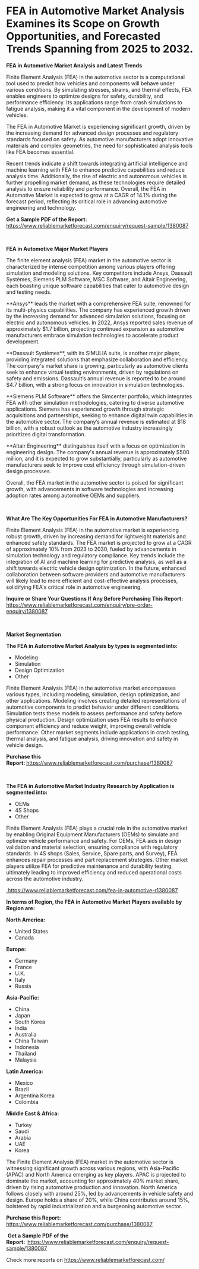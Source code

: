 <p><h1>FEA in Automotive Market Analysis Examines its Scope on Growth Opportunities, and Forecasted Trends Spanning from 2025 to 2032.</h1></p><p><strong>FEA in Automotive Market Analysis and Latest Trends</strong></p>
<p><p>Finite Element Analysis (FEA) in the automotive sector is a computational tool used to predict how vehicles and components will behave under various conditions. By simulating stresses, strains, and thermal effects, FEA enables engineers to optimize designs for safety, durability, and performance efficiency. Its applications range from crash simulations to fatigue analysis, making it a vital component in the development of modern vehicles.</p><p>The FEA in Automotive Market is experiencing significant growth, driven by the increasing demand for advanced design processes and regulatory standards focused on safety. As automotive manufacturers adopt innovative materials and complex geometries, the need for sophisticated analysis tools like FEA becomes essential. </p><p>Recent trends indicate a shift towards integrating artificial intelligence and machine learning with FEA to enhance predictive capabilities and reduce analysis time. Additionally, the rise of electric and autonomous vehicles is further propelling market demand, as these technologies require detailed analysis to ensure reliability and performance. Overall, the FEA in Automotive Market is expected to grow at a CAGR of 14.1% during the forecast period, reflecting its critical role in advancing automotive engineering and technology.</p></p>
<p><strong>Get a Sample PDF of the Report:&nbsp;</strong> <a href="https://www.reliablemarketforecast.com/enquiry/request-sample/1380087?utm_campaign=2299&utm_medium=2&utm_source=Github&utm_content=ia&utm_term=11032025&utm_id=fea-in-automotive">https://www.reliablemarketforecast.com/enquiry/request-sample/1380087</a></p>
<p>&nbsp;</p>
<p><strong>FEA in Automotive Major Market Players</strong></p>
<p><p>The finite element analysis (FEA) market in the automotive sector is characterized by intense competition among various players offering simulation and modeling solutions. Key competitors include Ansys, Dassault Systèmes, Siemens PLM Software, MSC Software, and Altair Engineering, each boasting unique software capabilities that cater to automotive design and testing needs.</p><p>**Ansys** leads the market with a comprehensive FEA suite, renowned for its multi-physics capabilities. The company has experienced growth driven by the increasing demand for advanced simulation solutions, focusing on electric and autonomous vehicles. In 2022, Ansys reported sales revenue of approximately $1.7 billion, projecting continued expansion as automotive manufacturers embrace simulation technologies to accelerate product development.</p><p>**Dassault Systèmes**, with its SIMULIA suite, is another major player, providing integrated solutions that emphasize collaboration and efficiency. The company's market share is growing, particularly as automotive clients seek to enhance virtual testing environments, driven by regulations on safety and emissions. Dassault’s annual revenue is reported to be around $4.7 billion, with a strong focus on innovation in simulation technologies.</p><p>**Siemens PLM Software** offers the Simcenter portfolio, which integrates FEA with other simulation methodologies, catering to diverse automotive applications. Siemens has experienced growth through strategic acquisitions and partnerships, seeking to enhance digital twin capabilities in the automotive sector. The company’s annual revenue is estimated at $18 billion, with a robust outlook as the automotive industry increasingly prioritizes digital transformation.</p><p>**Altair Engineering** distinguishes itself with a focus on optimization in engineering design. The company's annual revenue is approximately $500 million, and it is expected to grow substantially, particularly as automotive manufacturers seek to improve cost efficiency through simulation-driven design processes.</p><p>Overall, the FEA market in the automotive sector is poised for significant growth, with advancements in software technologies and increasing adoption rates among automotive OEMs and suppliers.</p></p>
<p>&nbsp;</p>
<p><strong>What Are The Key Opportunities For FEA in Automotive Manufacturers?</strong></p>
<p><p>Finite Element Analysis (FEA) in the automotive market is experiencing robust growth, driven by increasing demand for lightweight materials and enhanced safety standards. The FEA market is projected to grow at a CAGR of approximately 10% from 2023 to 2030, fueled by advancements in simulation technology and regulatory compliance. Key trends include the integration of AI and machine learning for predictive analysis, as well as a shift towards electric vehicle design optimization. In the future, enhanced collaboration between software providers and automotive manufacturers will likely lead to more efficient and cost-effective analysis processes, solidifying FEA's critical role in automotive engineering.</p></p>
<p><strong>Inquire or Share Your Questions If Any Before Purchasing This Report:</strong> <a href="https://www.reliablemarketforecast.com/enquiry/pre-order-enquiry/1380087?utm_campaign=2299&utm_medium=2&utm_source=Github&utm_content=ia&utm_term=11032025&utm_id=fea-in-automotive">https://www.reliablemarketforecast.com/enquiry/pre-order-enquiry/1380087</a></p>
<p>&nbsp;</p>
<p><strong>Market Segmentation</strong></p>
<p><strong>The FEA in Automotive Market Analysis by types is segmented into:</strong></p>
<p><ul><li>Modeling</li><li>Simulation</li><li>Design Optimization</li><li>Other</li></ul></p>
<p><p>Finite Element Analysis (FEA) in the automotive market encompasses various types, including modeling, simulation, design optimization, and other applications. Modeling involves creating detailed representations of automotive components to predict behavior under different conditions. Simulation tests these models to assess performance and safety before physical production. Design optimization uses FEA results to enhance component efficiency and reduce weight, improving overall vehicle performance. Other market segments include applications in crash testing, thermal analysis, and fatigue analysis, driving innovation and safety in vehicle design.</p></p>
<p><strong>Purchase this Report:&nbsp;</strong><a href="https://www.reliablemarketforecast.com/purchase/1380087?utm_campaign=2299&utm_medium=2&utm_source=Github&utm_content=ia&utm_term=11032025&utm_id=fea-in-automotive">https://www.reliablemarketforecast.com/purchase/1380087</a></p>
<p>&nbsp;</p>
<p><strong>The FEA in Automotive Market Industry Research by Application is segmented into:</strong></p>
<p><ul><li>OEMs</li><li>4S Shops</li><li>Other</li></ul></p>
<p><p>Finite Element Analysis (FEA) plays a crucial role in the automotive market by enabling Original Equipment Manufacturers (OEMs) to simulate and optimize vehicle performance and safety. For OEMs, FEA aids in design validation and material selection, ensuring compliance with regulatory standards. In 4S shops (Sales, Service, Spare parts, and Survey), FEA enhances repair processes and part replacement strategies. Other market players utilize FEA for predictive maintenance and durability testing, ultimately leading to improved efficiency and reduced operational costs across the automotive industry.</p></p>
<p><a href="https://www.reliablemarketforecast.com/fea-in-automotive-r1380087?utm_campaign=2299&utm_medium=2&utm_source=Github&utm_content=ia&utm_term=11032025&utm_id=fea-in-automotive">&nbsp;https://www.reliablemarketforecast.com/fea-in-automotive-r1380087</a></p>
<p><strong>In terms of Region, the FEA in Automotive Market Players available by Region are:</strong></p>
<p>
    <p> <strong> North America: </strong>
        <ul>
            <li>United States</li>
            <li>Canada</li>
        </ul>
        </p> 
    <p> <strong> Europe: </strong>
        <ul>
            <li>Germany</li>
            <li>France</li>
            <li>U.K.</li>
            <li>Italy</li>
            <li>Russia</li>
        </ul>
        </p> 
    <p> <strong> Asia-Pacific: </strong>
        <ul>
            <li>China</li>
            <li>Japan</li>
            <li>South Korea</li>
            <li>India</li>
            <li>Australia</li>
            <li>China Taiwan</li>
            <li>Indonesia</li>
            <li>Thailand</li>
            <li>Malaysia</li>
        </ul>
        </p> 
    <p> <strong> Latin America: </strong>
        <ul>
            <li>Mexico</li>
            <li>Brazil</li>
            <li>Argentina Korea</li>
            <li>Colombia</li>
        </ul>
        </p> 
    <p> <strong> Middle East & Africa: </strong>
        <ul>
            <li>Turkey</li>
            <li>Saudi</li>
            <li>Arabia</li>
            <li>UAE</li>
            <li>Korea</li>
        </ul>
    </p>
    </p>
<p><p>The Finite Element Analysis (FEA) market in the automotive sector is witnessing significant growth across various regions, with Asia-Pacific (APAC) and North America emerging as key players. APAC is projected to dominate the market, accounting for approximately 40% market share, driven by rising automotive production and innovation. North America follows closely with around 25%, led by advancements in vehicle safety and design. Europe holds a share of 20%, while China contributes around 15%, bolstered by rapid industrialization and a burgeoning automotive sector.</p></p>
<p><strong>Purchase this Report: </strong><a href="https://www.reliablemarketforecast.com/purchase/1380087?utm_campaign=2299&utm_medium=2&utm_source=Github&utm_content=ia&utm_term=11032025&utm_id=fea-in-automotive">https://www.reliablemarketforecast.com/purchase/1380087</a></p>
<p>&nbsp;<strong>Get a Sample PDF of the Report:&nbsp;&nbsp;</strong><a href="https://www.reliablemarketforecast.com/enquiry/request-sample/1380087?utm_campaign=2299&utm_medium=2&utm_source=Github&utm_content=ia&utm_term=11032025&utm_id=fea-in-automotive">https://www.reliablemarketforecast.com/enquiry/request-sample/1380087</a></p>
<p><strong></strong></p>
<p>Check more reports on <a href="https://www.reliablemarketforecast.com/?utm_campaign=2299&utm_medium=2&utm_source=Github&utm_content=ia&utm_term=11032025&utm_id=fea-in-automotive">https://www.reliablemarketforecast.com/</a></p>